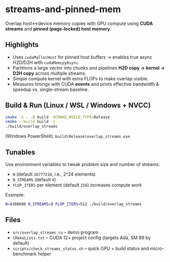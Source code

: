 # streams-and-pinned-mem

Overlap host↔device memory copies with GPU compute using **CUDA streams** and **pinned (page-locked) host memory**.

## Highlights
- Uses `cudaMallocHost` for pinned host buffers → enables true async H2D/D2H with `cudaMemcpyAsync`.
- Partitions a large vector into chunks and pipelines **H2D copy → kernel → D2H copy** across multiple streams.
- Simple compute kernel with extra FLOPs to make overlap visible.
- Measures timings with CUDA **events** and prints effective bandwidth & speedup vs. single-stream baseline.

## Build & Run (Linux / WSL / Windows + NVCC)
```bash
cmake -S . -B build -DCMAKE_BUILD_TYPE=Release
cmake --build build -j
./build/overlap_streams
```
(Windows PowerShell): `build\Release\overlap_streams.exe`

## Tunables
Use environment variables to tweak problem size and number of streams:
- `N` (default `16777216`, i.e., 2^24 elements)
- `N_STREAMS` (default `4`)
- `FLOP_ITERS` per element (default `256`) increases compute work

Example:
```bash
N=8388608 N_STREAMS=8 FLOP_ITERS=512 ./build/overlap_streams
```

## Files
- `src/overlap_streams.cu` – demo program
- `CMakeLists.txt` – CUDA 12+ project config (targets Ada, SM 89 by default)
- `scripts/check_streams_status.sh` – quick GPU + build status and micro-benchmark helper
